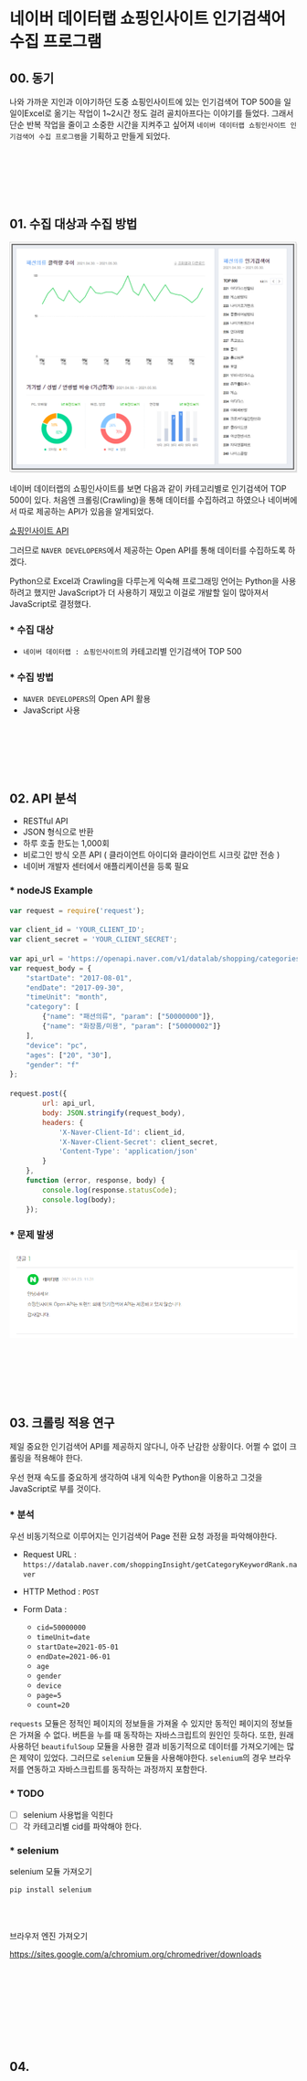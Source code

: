 # 네이버 데이터랩 쇼핑인사이트 인기검색어 수집 프로그램

## 00. 동기

나와 가까운 지인과 이야기하던 도중 쇼핑인사이트에 있는 인기검색어 TOP 500을 일일이Excel로 옮기는 작업이 1~2시간 정도 걸려 골치아프다는 이야기를 들었다. 그래서 단순 반복 작업을 줄이고 소중한 시간을 지켜주고 싶어져 `네이버 데이터랩 쇼핑인사이트 인기검색어 수집 프로그램`을 기획하고 만들게 되었다.

<br><br><br><br><br>

## 01. 수집 대상과 수집 방법

![](./mdsrc/1.png)

네이버 데이터랩의 쇼핑인사이트를 보면 다음과 같이 카테고리별로 인기검색어 TOP 500이 있다. 처음엔 크롤링(Crawling)을 통해 데이터를 수집하려고 하였으나 네이버에서 따로 제공하는 API가 있음을 알게되었다. 

[쇼핑인사이트 API](https://developers.naver.com/docs/serviceapi/datalab/shopping/shopping.md)

그러므로 `NAVER DEVELOPERS`에서 제공하는 Open API를 통해 데이터를 수집하도록 하겠다.

Python으로 Excel과 Crawling을 다루는게 익숙해 프로그래밍 언어는 Python을 사용하려고 했지만 JavaScript가 더 사용하기 재밌고 이걸로 개발할 일이 많아져서 JavaScript로 결정했다.

### * 수집 대상
 - `네이버 데이터랩 : 쇼핑인사이트`의 카테고리별 인기검색어 TOP 500

### * 수집 방법
 - `NAVER DEVELOPERS`의 Open API 활용
 - JavaScript 사용

<br><br><br><br><br>

## 02. API 분석

 - RESTful API
 - JSON 형식으로 반환
 - 하루 호출 한도는 1,000회
 - 비로그인 방식 오픈 API ( 클라이언트 아이디와 클라이언트 시크릿 값만 전송 )
 - 네이버 개발자 센터에서 애플리케이션을 등록 필요

### * nodeJS Example

```js
var request = require('request');

var client_id = 'YOUR_CLIENT_ID';
var client_secret = 'YOUR_CLIENT_SECRET';

var api_url = 'https://openapi.naver.com/v1/datalab/shopping/categories';
var request_body = {
    "startDate": "2017-08-01",
    "endDate": "2017-09-30",
    "timeUnit": "month",
    "category": [
        {"name": "패션의류", "param": ["50000000"]},
        {"name": "화장품/미용", "param": ["50000002"]}
    ],
    "device": "pc",
    "ages": ["20", "30"],
    "gender": "f"
};

request.post({
        url: api_url,
        body: JSON.stringify(request_body),
        headers: {
            'X-Naver-Client-Id': client_id,
            'X-Naver-Client-Secret': client_secret,
            'Content-Type': 'application/json'
        }
    },
    function (error, response, body) {
        console.log(response.statusCode);
        console.log(body);
    });
```

### * 문제 발생

![](./mdsrc/2.png)

<br><br><br><br><br>

## 03. 크롤링 적용 연구

제일 중요한 인기검색어 API를 제공하지 않다니, 아주 난감한 상황이다. 어쩔 수 없이 크롤링을 적용해야 한다.

우선 현재 속도를 중요하게 생각하여 내게 익숙한 Python을 이용하고 그것을 JavaScript로 부를 것이다.


### * 분석

우선 비동기적으로 이루어지는 인기검색어 Page 전환 요청 과정을 파악해야한다.

 - Request URL : ` https://datalab.naver.com/shoppingInsight/getCategoryKeywordRank.naver`

 - HTTP Method : `POST`

 - Form Data : 
   - `cid=50000000`
   - `timeUnit=date`
   - `startDate=2021-05-01`
   - `endDate=2021-06-01`
   - `age`
   - `gender`
   - `device`
   - `page=5`
   - `count=20`

`requests` 모듈은 정적인 페이지의 정보들을 가져올 수 있지만 동적인 페이지의 정보들은 가져올 수 없다. 버튼을 누를 때 동작하는 자바스크립트의 원인인 듯하다. 또한, 원래 사용하던 `beautifulSoup` 모듈을 사용한 결과 비동기적으로 데이터를 가져오기에는 많은 제약이 있었다. 그러므로 `selenium` 모듈을 사용해야한다. `selenium`의 경우 브라우저를 연동하고 자바스크립트를 동작하는 과정까지 포함한다.

### * TODO

 - [ ] selenium 사용법을 익힌다
 - [ ] 각 카테고리별 cid를 파악해야 한다.

### * selenium

selenium 모듈 가져오기

```sh
pip install selenium
```

<br><br>

브라우저 엔진 가져오기

https://sites.google.com/a/chromium.org/chromedriver/downloads

<br><br>



<br><br><br><br><br>

## 04. 

